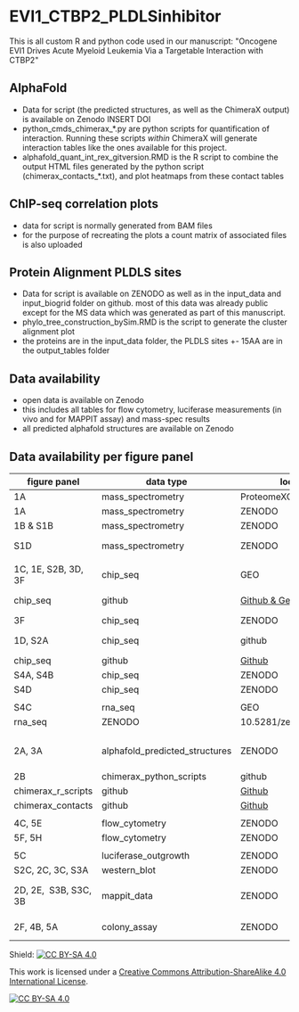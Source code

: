 # EVI1_CTBP2_PLDLSinhibitor

This is all custom R and python code used in our manuscript:
"Oncogene EVI1 Drives Acute Myeloid Leukemia Via a Targetable Interaction with CTBP2"

## AlphaFold

* Data for script (the predicted structures, as well as the ChimeraX output) is available on Zenodo INSERT DOI
* python_cmds_chimerax_*.py are python scripts for quantification of interaction. Running these scripts *within* ChimeraX will generate interaction tables like the ones available for this project.
* alphafold_quant_int_rex_gitversion.RMD is the R script to combine the output HTML files generated by the python script (chimerax_contacts_*.txt), and plot heatmaps from these contact tables

## ChIP-seq correlation plots
* data for script is normally generated from BAM files
* for the purpose of recreating the plots a count matrix of associated files is also uploaded

## Protein Alignment PLDLS sites
* Data for script is available on ZENODO as well as in the input_data and input_biogrid folder on github. most of this data was already public except for the MS data which was generated as part of this manuscript.
* phylo_tree_construction_bySim.RMD is the script to generate the cluster alignment plot
* the proteins are in the input_data folder, the PLDLS sites +- 15AA are in the output_tables folder

## Data availability
* open data is available on Zenodo
* this includes all tables for flow cytometry, luciferase measurements (in vivo and for MAPPIT assay) and mass-spec results
* all predicted alphafold structures are available on Zenodo

## Data availability per figure panel

| figure panel          | data type                      | location                                                                    | accession                                                                                    | name_supplementary_data                                                               | data format                              |
| --------------------- | ------------------------------ | --------------------------------------------------------------------------- | -------------------------------------------------------------------------------------------- | ------------------------------------------------------------------------------------- | ---------------------------------------- |
| 1A                    | mass_spectrometry              | ProteomeXChange                                                             | PXD043333                                                                                    | MassSpec_MUTZ3_EVI1vsIgG.txt                                                          | text                                     |
| 1A                    | mass_spectrometry              | ZENODO                                                                      | 10.5281/zenodo.8354861                                                                       | MassSpec_MUTZ3_EVI1vsIgG.txt                                                          | text                                     |
| 1B & S1B              | mass_spectrometry              | ZENODO                                                                      | 10.5281/zenodo.8354861                                                                       | MassSpec_MUTZ3_EVI1vsIgG_Clusters.txt                                                 | text                                     |
| S1D                   | mass_spectrometry              | ZENODO                                                                      | 10.5281/zenodo.8354861                                                                       | MassSpec_NFS78_BiotagvsNoBiotag.txt; MassSpec_NFS78_BiotagvsNoBiotag_designTable.xlsx | text & xlsx                              |
|                       |                                |                                                                             |                                                                                              |                                                                                       |                                          |
| 1C, 1E, S2B, 3D, 3F   | chip_seq                       | GEO                                                                         | GSE236010                                                                                    | Raw FASTQ files, peakfiles and BIGWIG                                                 | various                                  |
| chip_seq              | github                         | [Github & Geo](https://github.com/dorienpastoors/EVI1_CTBP2_PLDLSinhibitor) | chipseq-corrplots/CTBP_Mutz3_peaks.narrowPeak; chipseq-corrplots/EVI1_Mutz3_peaks.narrowPeak | narrowPeak                                                                            |
| 3F                    | chip_seq                       | ZENODO                                                                      | 10.5281/zenodo.8354861                                                                       | ChIPseq_EVI1_2747.bigwig                                                              | bigwig                                   |
| 1D, S2A               | chip_seq                       | github                                                                      | [Github](https://github.com/dorienpastoors/EVI1_CTBP2_PLDLSinhibitor)                        | chipseq-corrplots/counts_CTBP2peaks.txt;chipseq-corrplots/counts_EVI1peaks.txt        | text                                     |
| chip_seq              | github                         | [Github](https://github.com/dorienpastoors/EVI1_CTBP2_PLDLSinhibitor)       | chipseq-corrplots/heatmaps_corr.RMD                                                          | .RMD                                                                                  |
| S4A, S4B              | chip_seq                       | ZENODO                                                                      | 10.5281/zenodo.8354861                                                                       | DiffBind_20230816_PLASSvsPLDLS_CTBP2.csv                                              | csv                                      |
| S4D                   | chip_seq                       | ZENODO                                                                      | 10.5281/zenodo.8354861                                                                       | CTBP2UntreatedTrackannot_PeaksToGenes.txt                                             | tsv                                      |
|                       |                                |                                                                             |                                                                                              |                                                                                       |                                          |
| S4C                   | rna_seq                        | GEO                                                                         | GSE236010                                                                                    | Raw FASTQ files and quant.sf                                                          | various                                  |
| rna_seq               | ZENODO                         | 10.5281/zenodo.8354861                                                      | deseq2_apeGLMLog2FC_PLDLSvsPLASS.txt                                                         | text                                                                                  |
|                       |                                |                                                                             |                                                                                              |                                                                                       |                                          |
| 2A, 3A                | alphafold_predicted_structures | ZENODO                                                                      | 10.5281/zenodo.8354861                                                                       | AlphaFold_Predictions.zip                                                             | zipped_folder [pdb, txt and fasta files] |
| 2B                    | chimerax_python_scripts        | github                                                                      | [Github](https://github.com/dorienpastoors/EVI1_CTBP2_PLDLSinhibitor)                        | alphafold_quantResidues/AlphaFold_python_cmds_chimerax_\*.py                          | .py script                               |
| chimerax_r_scripts    | github                         | [Github](https://github.com/dorienpastoors/EVI1_CTBP2_PLDLSinhibitor)       | alphafold_quantResidues/alphafold_quant_int_res_gitversion.rmd                               | .RMD                                                                                  |
| chimerax_contacts     | github                         | [Github](https://github.com/dorienpastoors/EVI1_CTBP2_PLDLSinhibitor)       | alphafold_quantResidues/chimerax_contacts_\*.txt                                             | text                                                                                  |
|                       |                                |                                                                             |                                                                                              |                                                                                       |                                          |
| 4C, 5E                | flow_cytometry                 | ZENODO                                                                      | 10.5281/zenodo.8354861                                                                       | FlowCytometry_Gating.pdf                                                              | PDF                                      |
| 5F, 5H                | flow_cytometry                 | ZENODO                                                                      | 10.5281/zenodo.8354861                                                                       | FlowCytometry_SB1690_MixExperiments_FrequencyTables.xlsx                              | xlsx                                     |
|                       |                                |                                                                             |                                                                                              |                                                                                       |                                          |
| 5C                    | luciferase_outgrowth           | ZENODO                                                                      | 10.5281/zenodo.8354861                                                                       | LuciferaseSize_MUTZ3_ScaffoldMice.xlsx                                                | .xlsx                                    |
| S2C, 2C, 3C, S3A      | western_blot                   | ZENODO                                                                      | 10.5281/zenodo.8354861                                                                       | full uncropped western blots                                                          | PDF                                      |
| 2D, 2E,  S3B, S3C, 3B | mappit_data                    | ZENODO                                                                      | 10.5281/zenodo.8354861                                                                       | mappit.zip                                                                            | zipped folder [.pfzx & .xlsx]            |
| 2F, 4B, 5A            | colony_assay                   | ZENODO                                                                      | 10.5281/zenodo.8354861                                                                       | colony_assays.zip                                                                     | zipped folder [.pfzx & .csv]             |
Shield: [![CC BY-SA 4.0][cc-by-sa-shield]][cc-by-sa]

This work is licensed under a
[Creative Commons Attribution-ShareAlike 4.0 International License][cc-by-sa].

[![CC BY-SA 4.0][cc-by-sa-image]][cc-by-sa]

[cc-by-sa]: http://creativecommons.org/licenses/by-sa/4.0/
[cc-by-sa-image]: https://licensebuttons.net/l/by-sa/4.0/88x31.png
[cc-by-sa-shield]: https://img.shields.io/badge/License-CC%20BY--SA%204.0-lightgrey.svg
